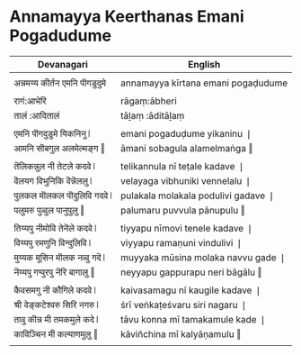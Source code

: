 # Annamayya Keerthanas Emani Pogadudume

| Devanagari | English |
| ------ | ------ |
|  |  |
| अन्नमय्य कीर्तन एमनि पॊगडुदुमे   | annamayya kīrtana emani pogaḍudume   |
|  |  |
| रागं:आभेरि   | rāgaṃ:ābheri   |
| तालं :आदितालं   | tāḻaṃ :āditāḻaṃ   |
|  |  |
| एमनि पॊगदुडुमे यिकनिनु ❘   | emani pogaduḍume yikaninu ❘   |
| आमनि सॊबगुल अलमेल्मङ्ग ‖   | āmani sobagula alamelmaṅga ‖   |
|  |  |
| तॆलिकन्नुल नी तेटले कदवे ❘   | telikannula nī teṭale kadave ❘   |
| वॆलयग विभुनिकि वॆन्नॆललु ❘   | velayaga vibhuniki vennelalu ❘   |
| पुलकल मॊलकल पॊदुलिवि गदवे ❘   | pulakala molakala podulivi gadave ❘   |
| पलुमरु पुव्वुल पानुपुलु ‖   | palumaru puvvula pānupulu ‖   |
|  |  |
| तिय्यपु नीमोवि तेनॆले कदवे ❘   | tiyyapu nīmovi tenele kadave ❘   |
| विय्यपु रमणुनि विन्दुलिवि ❘   | viyyapu ramaṇuni vindulivi ❘   |
| मुय्यक मूसिन मॊलक नव्वु गदॆ ❘   | muyyaka mūsina molaka navvu gade ❘   |
| नॆय्यपु गप्पुरपु नॆरि बागालु ‖   | neyyapu gappurapu neri bāgālu ‖   |
|  |  |
| कैवसमगु नी कौगिले कदवे ❘   | kaivasamagu nī kaugile kadave ❘   |
| श्री वेङ्कटेश्वरु सिरि नगरु ❘   | śrī veṅkaṭeśvaru siri nagaru ❘   |
| तावु कॊन्न मी तमकमुले कदे ❘   | tāvu konna mī tamakamule kade ❘   |
| काविञ्चिन मी कल्याणमुलु ‖   | kāviñchina mī kalyāṇamulu ‖   |
|  |  |
